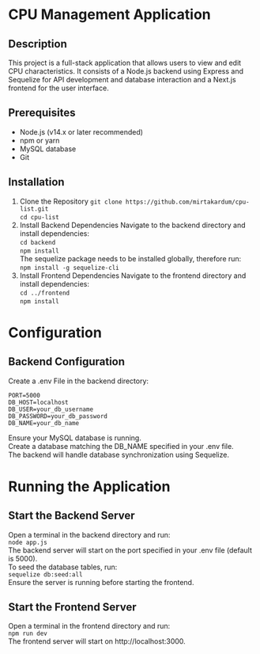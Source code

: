 # CPU Management Application
## Description
This project is a full-stack application that allows users to view and edit CPU characteristics. It consists of a Node.js backend using Express and Sequelize for API development and database interaction and a Next.js frontend for the user interface.

## Prerequisites
- Node.js (v14.x or later recommended)
- npm or yarn
- MySQL database
- Git

## Installation

1. Clone the Repository
`git clone https://github.com/mirtakardum/cpu-list.git` <br/>
`cd cpu-list` <br/>
2. Install Backend Dependencies
Navigate to the backend directory and install dependencies: <br/>
`cd backend` <br/>
`npm install` <br/>
The sequelize package needs to be installed globally, therefore run: <br/>
`npm install -g sequelize-cli` <br/>
3. Install Frontend Dependencies
Navigate to the frontend directory and install dependencies: <br/>
`cd ../frontend` <br/>
`npm install` <br/>

# Configuration
## Backend Configuration

Create a .env File in the backend directory: <br/>

`PORT=5000` <br/>
`DB_HOST=localhost` <br/>
`DB_USER=your_db_username` <br/>
`DB_PASSWORD=your_db_password` <br/>
`DB_NAME=your_db_name` <br/>

Ensure your MySQL database is running. <br/>
Create a database matching the DB_NAME specified in your .env file. <br/>
The backend will handle database synchronization using Sequelize. <br/>


# Running the Application
## Start the Backend Server
Open a terminal in the backend directory and run: <br/>
`node app.js` <br/>
The backend server will start on the port specified in your .env file (default is 5000). <br/>
To seed the database tables, run: <br/>
`sequelize db:seed:all` <br/>
Ensure the server is running before starting the frontend. <br/>

## Start the Frontend Server
Open a terminal in the frontend directory and run: <br/>
`npm run dev` <br/>
The frontend server will start on http://localhost:3000.

